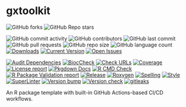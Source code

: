 # gxtoolkit

![GitHub forks](https://img.shields.io/github/forks/jjjermiah/gxtoolkit?style=social)
![GitHub Repo stars](https://img.shields.io/github/stars/jjjermiah/gxtoolkit?style=social)

![GitHub commit activity](https://img.shields.io/github/commit-activity/m/jjjermiah/gxtoolkit)
![GitHub contributors](https://img.shields.io/github/contributors/jjjermiah/gxtoolkit)
![GitHub last commit](https://img.shields.io/github/last-commit/jjjermiah/gxtoolkit)
![GitHub pull requests](https://img.shields.io/github/issues-pr/jjjermiah/gxtoolkit)
![GitHub repo size](https://img.shields.io/github/repo-size/jjjermiah/gxtoolkit)
![GitHub language count](https://img.shields.io/github/languages/count/jjjermiah/gxtoolkit)
[![Downloads](https://img.shields.io/github/downloads/jjjermiah/gxtoolkit/latest/total)](https://tooomm.github.io/github-release-stats/?username=jjjermiah&repository=gxtoolkit)
[![Current Version](https://img.shields.io/github/r-package/v/jjjermiah/gxtoolkit/main?color=purple&label=package%20version)](https://github.com/jjjermiah/gxtoolkit/tree/main)
[![Open Issues](https://img.shields.io/github/issues-raw/jjjermiah/gxtoolkit?color=red&label=open%20issues)](https://github.com/jjjermiah/gxtoolkit/issues?q=is%3Aissue+is%3Aopen+sort%3Aupdated-desc)

[![Audit Dependencies](https://github.com/jjjermiah/gxtoolkit/actions/workflows/audit.yaml/badge.svg)](https://github.com/jjjermiah/gxtoolkit/actions/workflows/audit.yaml)
[![BiocCheck](https://github.com/jjjermiah/gxtoolkit/actions/workflows/bioccheck.yaml/badge.svg)](https://github.com/jjjermiah/gxtoolkit/actions/workflows/bioccheck.yaml)
[![Check URLs](https://github.com/jjjermiah/gxtoolkit/actions/workflows/links.yaml/badge.svg)](https://github.com/jjjermiah/gxtoolkit/actions/workflows/links.yaml)
[![Coverage](https://github.com/jjjermiah/gxtoolkit/actions/workflows/test-coverage.yaml/badge.svg)](https://github.com/jjjermiah/gxtoolkit/actions/workflows/test-coverage.yaml)
[![License report](https://github.com/jjjermiah/gxtoolkit/actions/workflows/licenses.yaml/badge.svg)](https://github.com/jjjermiah/gxtoolkit/actions/workflows/licenses.yaml)
[![Pkgdown Docs](https://github.com/jjjermiah/gxtoolkit/actions/workflows/pkgdown.yaml/badge.svg)](https://github.com/jjjermiah/gxtoolkit/actions/workflows/pkgdown.yaml)
[![R CMD Check](https://github.com/jjjermiah/gxtoolkit/actions/workflows/build-check-install.yaml/badge.svg)](https://github.com/jjjermiah/gxtoolkit/actions/workflows/build-check-install.yaml)
[![R Package Validation report](https://github.com/jjjermiah/gxtoolkit/actions/workflows/validation.yaml/badge.svg)](https://github.com/jjjermiah/gxtoolkit/actions/workflows/validation.yaml)
[![Release](https://github.com/jjjermiah/gxtoolkit/actions/workflows/release.yaml/badge.svg)](https://github.com/jjjermiah/gxtoolkit/actions/workflows/release.yaml)
[![Roxygen](https://github.com/jjjermiah/gxtoolkit/actions/workflows/roxygen.yaml/badge.svg)](https://github.com/jjjermiah/gxtoolkit/actions/workflows/roxygen.yaml)
[![Spelling](https://github.com/jjjermiah/gxtoolkit/actions/workflows/spelling.yaml/badge.svg)](https://github.com/jjjermiah/gxtoolkit/actions/workflows/spelling.yaml)
[![Style](https://github.com/jjjermiah/gxtoolkit/actions/workflows/style.yaml/badge.svg)](https://github.com/jjjermiah/gxtoolkit/actions/workflows/style.yaml)
[![SuperLinter](https://github.com/jjjermiah/gxtoolkit/actions/workflows/linter.yaml/badge.svg)](https://github.com/jjjermiah/gxtoolkit/actions/workflows/linter.yaml)
[![Version bump](https://github.com/jjjermiah/gxtoolkit/actions/workflows/version-bump.yaml/badge.svg)](https://github.com/jjjermiah/gxtoolkit/actions/workflows/version-bump.yaml)
[![Version check](https://github.com/jjjermiah/gxtoolkit/actions/workflows/version.yaml/badge.svg)](https://github.com/jjjermiah/gxtoolkit/actions/workflows/version.yaml)
[![gitleaks](https://github.com/jjjermiah/gxtoolkit/actions/workflows/gitleaks.yaml/badge.svg)](https://github.com/jjjermiah/gxtoolkit/actions/workflows/gitleaks.yaml)

An R package template with built-in GitHub Actions-based CI/CD workflows.
